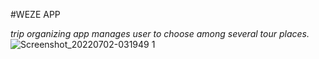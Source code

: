 #WEZE APP

*trip organizing app manages user to choose among several tour places.*
![Screenshot_20220702-031949 1](https://user-images.githubusercontent.com/29148582/176981514-c110d006-57ae-4e3b-ba0a-422cf70c5224/100/120.jpg)
